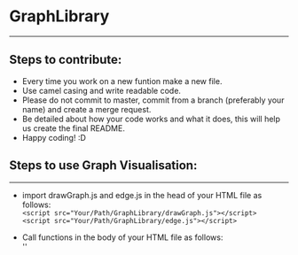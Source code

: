 # GraphLibrary
___
## Steps to contribute:
- Every time you work on a new funtion make a new file.
- Use camel casing and write readable code.
- Please do not commit to master, commit from a branch (preferably your name) and create a merge request.
- Be detailed about how your code works and what it does, this will help us create the final README.
- Happy coding! :D

## Steps to use Graph Visualisation:
___
- import drawGraph.js and edge.js in the head of your HTML file as follows:  
`<script src="Your/Path/GraphLibrary/drawGraph.js"></script>`  
`<script src="Your/Path/GraphLibrary/edge.js"></script>`  

- Call functions in the body of your HTML file as follows:  
'<script>'  
&nbsp;'drawGraphNodes();'    
&nbsp;'makeCanvas();'    
&nbsp;'drawUnDirEdge();'    
'</script>'  
